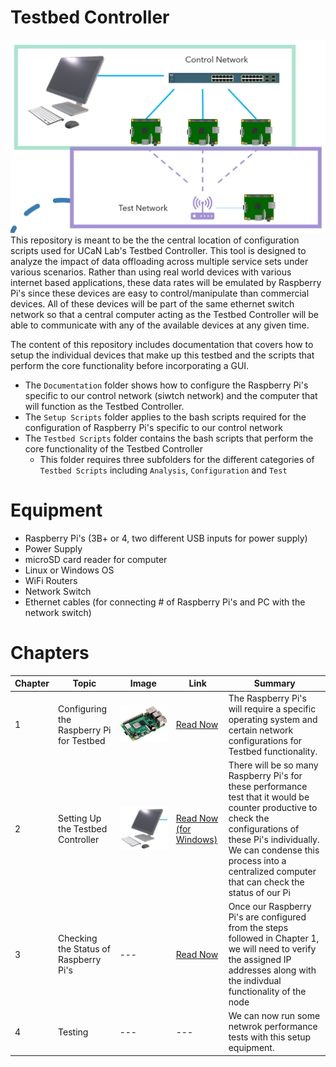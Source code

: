# Testbed Controller
![GitHub Logo](/Images/tethered_architecture.png) 
This repository is meant to be the the central location of configuration scripts used for UCaN Lab's Testbed Controller. This tool is designed to analyze the impact of data offloading across multiple service sets under various scenarios. Rather than using real world devices with various internet based applications, these data rates will be emulated by Raspberry Pi's since these devices are easy to control/manipulate than commercial devices. All of these devices will be part of the same ethernet switch network so that a central computer acting as the Testbed Controller will be able to communicate with any of the available devices at any given time.

The content of this repository includes documentation that covers how to setup the individual devices that make up this testbed and the scripts that perform the core functionality before incorporating a GUI. 
* The `Documentation` folder shows how to configure the Raspberry Pi's specific to our control network (siwtch network) and the computer that will function as the Testbed Controller. 
* The `Setup Scripts` folder applies to the bash scripts required for the configuration of Raspberry Pi's specific to our control network 
* The `Testbed Scripts` folder contains the bash scripts that perform the core functionality of the Testbed Controller 
  * This folder requires three subfolders for the different categories of `Testbed Scripts` including `Analysis`, `Configuration` and `Test` 

# Equipment  
* Raspberry Pi's (3B+ or 4, two different USB inputs for power supply)
* Power Supply
* microSD card reader for computer
* Linux or  Windows OS 
* WiFi Routers 
* Network Switch 
* Ethernet cables (for connecting # of Raspberry Pi's and PC with the network switch)

# Chapters
| Chapter | Topic | Image | Link | Summary 
| --- | --- | --- | --- | --- |
| 1 | Configuring the Raspberry Pi for Testbed | <img src="/Images/raspberry_pi.jpg" /> | [Read Now](https://github.com/UCaNLabUMB/Testbed_Controller/blob/main/Documentation/Raspberry_Pi_Setup.md) | The Raspberry Pi's will require a specific operating system and certain network configurations for Testbed functionality. 
| 2 | Setting Up the Testbed Controller | <img src="/Images/TB_controller.png" /> |  [Read Now (for Windows)](https://github.com/UCaNLabUMB/Testbed_Controller/blob/main/Documentation/Testbed_Controller_Windows_Setup.md) | There will be so many Raspberry Pi's for these performance test that it would be counter productive to check the configurations of these Pi's individually. We can condense this process into a centralized computer that can check the status of our Pi 
| 3 | Checking the Status of Raspberry Pi's  | --- | [Read Now](https://github.com/UCaNLabUMB/Testbed_Controller/blob/main/Documentation/Testbed_Controller.md) | Once our Raspberry Pi's are configured from the steps followed in Chapter 1, we will need to verify the assigned IP addresses along with the indivdual functionality of the node 
| 4 | Testing  | --- | --- | We can now run some netwrok performance tests with this setup equipment. 
